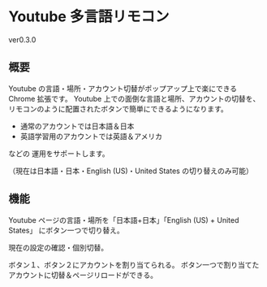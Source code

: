 # Youtube 多言語リモコン

ver0.3.0

## 概要

Youtube の言語・場所・アカウント切替がポップアップ上で楽にできる Chrome 拡張です。
Youtube 上での面倒な言語と場所、アカウントの切替を、リモコンのように配置されたボタンで簡単にできるようになります。

-   通常のアカウントでは日本語＆日本
-   英語学習用のアカウントでは英語＆アメリカ

などの 運用をサポートします。

（現在は日本語・日本・English (US)・United States の切り替えのみ可能）

## 機能

Youtube ページの言語・場所を「日本語+日本」「English (US) + United States」
にボタン一つで切り替え。

現在の設定の確認・個別切替。

ボタン１、ボタン２にアカウントを割り当てられる。
ボタン一つで割り当てたアカウントに切替＆ページリロードができる。
